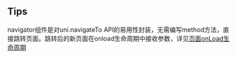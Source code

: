 <!-- ## navigator -->

<!-- UTSCOMJSON.navigator.name -->

<!-- UTSCOMJSON.navigator.description -->

<!-- UTSCOMJSON.navigator.compatibility -->

<!-- UTSCOMJSON.navigator.attribute -->

<!-- UTSCOMJSON.navigator.event -->

<!-- UTSCOMJSON.navigator.component_type-->

<!-- UTSCOMJSON.navigator.children -->

<!-- UTSCOMJSON.navigator.example -->

<!-- UTSCOMJSON.navigator.reference -->

## Tips
navigator组件是对uni.navigateTo API的易用性封装，无需编写method方法，直接跳转页面。跳转后的新页面在onload生命周期中接收参数，详见[页面onLoad生命周期](../page.md#onload)
